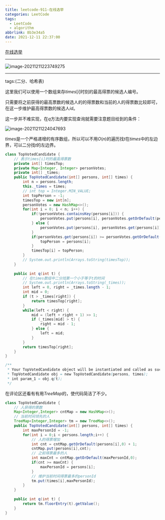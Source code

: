 ```yaml
---
title: leetcode-911-在线选举
categories: LeetCode
tags:
  - LeetCode
  - algorithm
abbrlink: 8b3e34a5
date: 2021-12-11 22:37:00
---
```


[在线选举](https://leetcode-cn.com/problems/online-election/)

<hr/>

![image-20211211223749275](https://gitee.com/cao_ziqiang/img/raw/master/20211211223749.png)

<hr/>

tags:(二分、哈希表)

这里我们可以使用一个数组来存$times[i]$时刻的最高得票的候选人编号。

只需要将之前获得的最高票数的候选人的的得票数和当前的人的得票数比较即可，在这一步维护最高得票数的候选人$id$。

这一步并不难实现，在$q$方法内要实现查询就需要注意题目给到的条件：

![image-20211211224047693](https://gitee.com/cao_ziqiang/img/raw/master/20211211224047.png)

$times$是一个严格递增的有序数组，所以可以不用$O(n)$的遍历找$t$在$times$中的左边界，可以二分找$t$的左边界。

```java
class TopVotedCandidate {
    // 表示times[i]时的最高得票数
    private int[] timesTop;
    private Map<Integer, Integer> personVotes;
    private int[] _times;
    public TopVotedCandidate(int[] persons, int[] times) {
        int n = persons.length;
        this._times = times;
        // int top = Integer.MIN_VALUE;
        int topPerson = -1;
        timesTop = new int[n];
        personVotes = new HashMap<>();
        for(int i = 0; i < n; i++) {
            if(!personVotes.containsKey(persons[i])) {
                personVotes.put(persons[i], personVotes.getOrDefault(persons[i], 0) + 1);
            } else {
                personVotes.put(persons[i], personVotes.get(persons[i]) + 1);
            }
            if(personVotes.get(persons[i]) >= personVotes.getOrDefault(topPerson, 0)) {
                topPerson = persons[i];
            }
            timesTop[i] = topPerson;
        }
        // System.out.println(Arrays.toString(timesTop));
    }
    
    public int q(int t) {
        // 在times数组中二分找第一个小于等于t的时间
        // System.out.println(Arrays.toString(_times));
        int left = 0, right = _times.length - 1;
        int mid = 0;
        if (t > _times[right]) {
            return timesTop[right];
        }
        while(left < right) {
            mid = (left + right + 1) >> 1;
            if (_times[mid] > t) {
                right = mid - 1;
            } else {
                left = mid;
            }
        }
        return timesTop[right];
    }
}

/**
 * Your TopVotedCandidate object will be instantiated and called as such:
 * TopVotedCandidate obj = new TopVotedCandidate(persons, times);
 * int param_1 = obj.q(t);
 */
```

在评论区还看有有用$TreeMap$的，使代码简洁了不少。

```java
class TopVotedCandidate {
    // 人获得的票数
    Map<Integer,Integer> cntMap = new HashMap<>();
    // 当前时间领先的人
    TreeMap<Integer,Integer> tm = new TreeMap<>();
    public TopVotedCandidate(int[] persons, int[] times) {
        int maxPersonId = -1;
        for(int i = 0;i < persons.length;i++) {
            // 人的得票增加
            int cnt = cntMap.getOrDefault(persons[i],0) + 1;
            cntMap.put(persons[i],cnt);
            // 之前得票最多的人
            int maxCnt = cntMap.getOrDefault(maxPersonId,0);
            if(cnt >= maxCnt) {
                maxPersonId = persons[i];
            }
            // 维护当前时间得票最多的personId
            tm.put(times[i],maxPersonId);
        }
    }
    
    public int q(int t) {
        return tm.floorEntry(t).getValue();
    }
}
```

